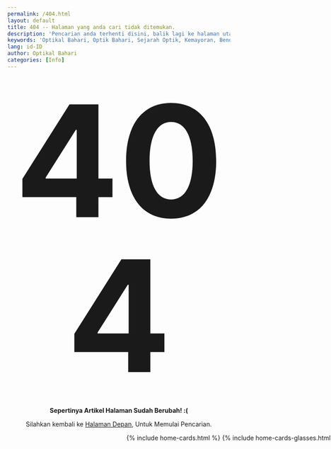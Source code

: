 ```yaml
---
permalink: /404.html
layout: default
title: 404 -- Halaman yang anda cari tidak ditemukan.
description: 'Pencarian anda terhenti disini, balik lagi ke halaman utama di Optikal Bahari'
keywords: 'Optikal Bahari, Optik Bahari, Sejarah Optik, Kemayoran, Bendungan Jago, Benjo'
lang: id-ID
author: Optikal Bahari
categories: [Info]
---
```


<style type="text/css" media="screen">
  .container {
    margin: 10px auto;
    min-width:1024px;
    text-align: center;
  }
  h1 {
    margin: 30px 0;
    font-size: 25em;
    line-height: 1;
    letter-spacing: -1px;
    text-align: center;
  }
  p {
    text-align: center;
  }
</style>


  <h1>404</h1>
  <p><strong>Sepertinya Artikel Halaman Sudah Berubah! :(</strong></p>
  <p>
  Silahkan kembali ke <a href="{{"/" | relative_url }}" title="Beranda">Halaman Depan</a>, Untuk Memulai Pencarian.
  </p>
<div class="container">
  {% include home-cards.html %}
	{% include home-cards-glasses.html %}
</div>
